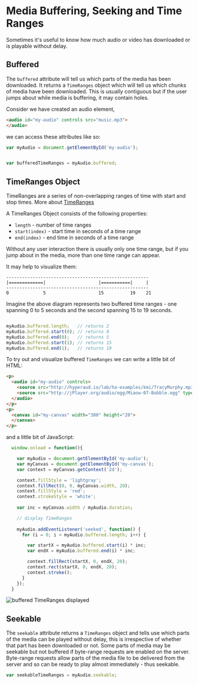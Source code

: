 Media Buffering, Seeking and Time Ranges
========================================

Sometimes it's useful to know how much audio or video has downloaded or is playable without delay. 

Buffered
--------

The ```buffered``` attribute will tell us which parts of the media has been downloaded. It returns a ```TimeRanges``` object which will tell us which chunks of media have been downloaded. This is usually contiguous but if the user jumps about while media is buffering, it may contain holes.


Consider we have created an audio element, 

`````html
<audio id="my-audio" controls src="music.mp3">
</audio>

`````

we can access these attributes like so:

`````javascript
var myAudio = document.getElementById('my-audio');


var bufferedTimeRanges = myAudio.buffered;


`````

TimeRanges Object
-----------------

TimeRanges are a series of non-overlapping ranges of time with start and stop times. More about [TimeRanges](https://developer.mozilla.org/en-US/docs/Web/API/TimeRanges)

A TimeRanges Object consists of the following properties:

- ```length``` - number of time ranges
- ```start(index)``` - start time in seconds of a time range
- ```end(index)``` - end time in seconds of a time range

Without any user interaction there is usually only one time range, but if you jump about in the media, more than one time range can appear.


It may help to visualize them:

`````
------------------------------------------------------
|=============|                    |===========|     |
------------------------------------------------------
0             5                    15          19    21
`````

Imagine the above diagram represents two buffered time ranges - one spanning 0 to 5 seconds and the second spanning 15 to 19 seconds.

`````javascript

myAudio.buffered.length;   // returns 2
myAudio.buffered.start(0); // returns 0
myAudio.buffered.end(0);   // returns 5
myAudio.buffered.start(1); // returns 15
myAudio.buffered.end(1);   // returns 19

`````

To try out and visualize buffered ```TimeRanges``` we can write a little bit of HTML:

`````HTML
<p>
  <audio id="my-audio" controls>
    <source src="http://hyperaud.io/lab/ha-examples/kmi/TracyMurphy.mp3" type="audio/mpeg">
    <source src="http://jPlayer.org/audio/ogg/Miaow-07-Bubble.ogg" type="audio/ogg">
  </audio>
</p>
<p>
  <canvas id="my-canvas" width="300" height="20">
  </canvas>
</p>

`````

and a little bit of JavaScript:

````` javascript
  window.onload = function(){ 

    var myAudio = document.getElementById('my-audio');
    var myCanvas = document.getElementById('my-canvas');
    var context = myCanvas.getContext('2d');

    context.fillStyle = 'lightgray';
    context.fillRect(0, 0, myCanvas.width, 20);
    context.fillStyle = 'red';
    context.strokeStyle = 'white';
    
    var inc = myCanvas.width / myAudio.duration;

    // display TimeRanges
    
    myAudio.addEventListener('seeked', function() {
      for (i = 0; i < myAudio.buffered.length; i++) {

        var startX = myAudio.buffered.start(i) * inc;
        var endX = myAudio.buffered.end(i) * inc;

        context.fillRect(startX, 0, endX, 20);
        context.rect(startX, 0, endX, 20);
        context.stroke();
      }
    });
  }

`````

![buffered TimeRanges displayed](https://raw.github.com/maboa/MDN/master/images/bufferedtimeranges.png)


Seekable
--------

The ```seekable``` attribute returns a ```TimeRanges``` object and tells use which parts of the media can be played without delay, this is irrespective of whether that part has been downloaded or not. Some parts of media may be seekable but not buffered if byte-range requests are enabled on the server. Byte-range requests allow parts of the media file to be delivered from the server and so can be ready to play almost immediately - thus seekable.

`````javascript
var seekableTimeRanges = myAudio.seekable;

`````




